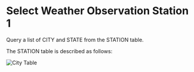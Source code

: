 # Select Weather Observation Station 1
Query a list of CITY and STATE from the STATION table.

The STATION table is described as follows:

![City Table](https://s3.amazonaws.com/hr-challenge-images/9336/1449345840-5f0a551030-Station.jpg)
